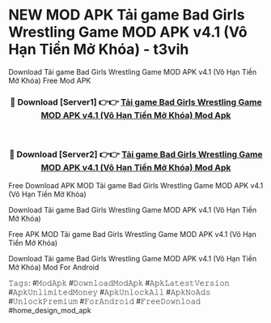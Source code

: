 # NEW MOD APK Tải game Bad Girls Wrestling Game MOD APK v4.1 (Vô Hạn Tiền Mở Khóa) - t3vih
Download Tải game Bad Girls Wrestling Game MOD APK v4.1 (Vô Hạn Tiền Mở Khóa) Free Mod APK

<div align="center">
<h3>🔴 Download [Server1] 👉👉 <a href="https://apk-comot.site?title=Tải_game_Bad_Girls_Wrestling_Game_MOD_APK_v4.1_(Vô_Hạn_Tiền_Mở_Khóa)">Tải game Bad Girls Wrestling Game MOD APK v4.1 (Vô Hạn Tiền Mở Khóa) Mod Apk</a></h3><br>

<h3>🔴 Download [Server2] 👉👉 <a href="https://apk-comot.site?title=Tải_game_Bad_Girls_Wrestling_Game_MOD_APK_v4.1_(Vô_Hạn_Tiền_Mở_Khóa)">Tải game Bad Girls Wrestling Game MOD APK v4.1 (Vô Hạn Tiền Mở Khóa) Mod Apk</a></h3>
</div>


Free Download APK MOD Tải game Bad Girls Wrestling Game MOD APK v4.1 (Vô Hạn Tiền Mở Khóa)

Download Tải game Bad Girls Wrestling Game MOD APK v4.1 (Vô Hạn Tiền Mở Khóa) 

Free APK MOD Tải game Bad Girls Wrestling Game MOD APK v4.1 (Vô Hạn Tiền Mở Khóa) 

Download Tải game Bad Girls Wrestling Game MOD APK v4.1 (Vô Hạn Tiền Mở Khóa) Mod For Android

𝚃𝚊𝚐𝚜: #𝙼𝚘𝚍𝙰𝚙𝚔 #𝙳𝚘𝚠𝚗𝚕𝚘𝚊𝚍𝙼𝚘𝚍𝙰𝚙𝚔 #𝙰𝚙𝚔𝙻𝚊𝚝𝚎𝚜𝚝𝚅𝚎𝚛𝚜𝚒𝚘𝚗 #𝙰𝚙𝚔𝚄𝚗𝚕𝚒𝚖𝚒𝚝𝚎𝚍𝙼𝚘𝚗𝚎𝚢 #𝙰𝚙𝚔𝚄𝚗𝚕𝚘𝚌𝚔𝙰𝚕𝚕 #𝙰𝚙𝚔𝙽𝚘𝙰𝚍𝚜 #𝚄𝚗𝚕𝚘𝚌𝚔𝙿𝚛𝚎𝚖𝚒𝚞𝚖 #𝙵𝚘𝚛𝙰𝚗𝚍𝚛𝚘𝚒𝚍 #𝙵𝚛𝚎𝚎𝙳𝚘𝚠𝚗𝚕𝚘𝚊𝚍 #home_design_mod_apk